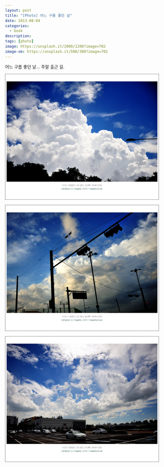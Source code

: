 ```yaml
---
layout: post
title: "[Photo] 어느 구름 좋던 날"
date: 2013-08-04
categories:
  - book
description:
tags: [photo]
image: https://unsplash.it/2000/1200?image=702
image-sm: https://unsplash.it/500/300?image=702
---
```


어느 구름 좋던 날... 주말 출근 길.

<!--more-->

![img](https://raw.githubusercontent.com/tkhwang/tkhwang-etc/master/img/2013/20130804144145_dsc_9209.JPG)

![img](https://raw.githubusercontent.com/tkhwang/tkhwang-etc/master/img/2013/20130804144209_dsc_9241.JPG)

![img](https://raw.githubusercontent.com/tkhwang/tkhwang-etc/master/img/2013/20130804144201_dsc_9225.JPG)
